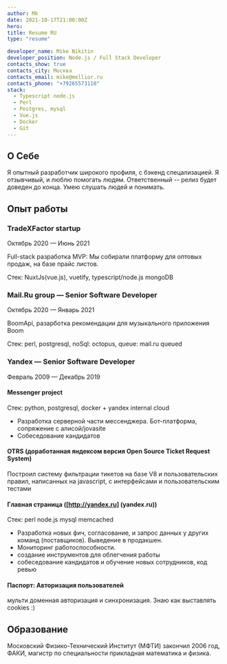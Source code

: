 ```yaml
---
author: Mk
date: 2021-10-17T21:00:00Z
hero:
title: Resume RU
type: "resume"

developer_name: Mike Nikitin
developer_position: Node.js / Full Stack Developer
contacts_show: true
contacts_city: Москва
contacts_email: mike@mellior.ru
contacts_phone: "+79265573110"
stack:
  - Typescript node.js
  - Perl
  - Postgres, mysql
  - Vue.js
  - Docker
  - Git
---
```


## О Себе

Я опытный разработчик широкого профиля, с бэкенд спецализацией.
Я отзывчивый, и люблю помогать людям. Ответственный -- релиз будет доведен до конца. Умею слушать людей и понимать.

## Опыт работы

### **TradeXFactor startup**

Октябрь 2020 — Июнь 2021

Full-stack разработка MVP: Мы собирали платформу для оптовых продаж, на базе прайс листов.

Стек: NuxtJs(vue.js), vuetify, typescript/node.js mongoDB

### **Mail.Ru group** — Senior Software Developer

Октябрь 2020 — Январь 2021

BoomApi, разарботка рекомендации для музыкального приложения Boom

Стек: perl, postgresql, noSql: octopus, queue: mail.ru queued

### **Yandex** — Senior Software Developer

Февраль 2009 — Декабрь 2019

#### **Messenger project**

Стек: python, postgresql, docker + yandex internal cloud

- Разработка серверной части мессенджера. Бот-платформа, сопряжение с алисой/jovasite
- Собеседование кандидатов

#### **OTRS** (доработанная яндексом версия Open Source Ticket Request System)

Построил систему фильтрации тикетов на базе V8 и пользовательских правил, написанных на javascript, с интерфейсами и пользовательским тестами

#### **Главная страница** ([http://yandex.ru] (yandex.ru))

Стек: perl node.js mysql memcached

- Разработка новых фич, согласование, и запрос данных у других команд (поставщиков). Выведение в продакшен.
- Мониторинг работоспособности.
- создание инструментов для облегчения работы
- собеседование кандидатов и обучение новых сотрудников, код ревью

#### **Паспорт: Авторизация пользователей**

мульти доменная авторизация и синхронизация. Знаю как выставлять cookies :)

## Образование

Московский Физико-Технический Институт (МФТИ) закончил 2006 год, ФАКИ, магистр по специальности прикладная математика и физика.
